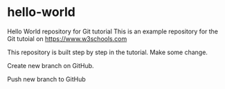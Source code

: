  # hello-world
Hello World repository for Git tutorial
This is an example repository for the Git tutoial on https://www.w3schools.com

This repository is built step by step in the tutorial. 
Make some change.

Create new branch on GitHub.

Push new branch to GitHub
